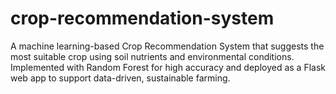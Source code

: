 # crop-recommendation-system
A machine learning-based Crop Recommendation System that suggests the most suitable crop using soil nutrients and environmental conditions. Implemented with Random Forest for high accuracy and deployed as a Flask web app to support data-driven, sustainable farming.
